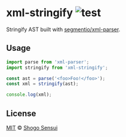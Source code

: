 # xml-stringify ![test](https://github.com/1000ch/xml-stringify/actions/workflows/test.yml/badge.svg?branch=main)

Stringify AST built with [segmentio/xml-parser](https://github.com/segmentio/xml-parser).

## Usage

```javascript
import parse from 'xml-parser';
import stringify from 'xml-stringify';

const ast = parse('<foo>Foo!</foo>');
const xml = stringify(ast);

console.log(xml);
```

## License

[MIT](https://1000ch.mit-license.org) © [Shogo Sensui](https://github.com/1000ch)
